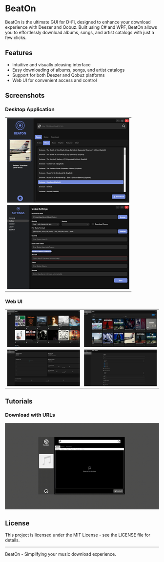 # BeatOn

BeatOn is the ultimate GUI for D-Fi, designed to enhance your download experience with Deezer and Qobuz. Built using C# and WPF, BeatOn allows you to effortlessly download albums, songs, and artist catalogs with just a few clicks.

## Features

- Intuitive and visually pleasing interface
- Easy downloading of albums, songs, and artist catalogs
- Support for both Deezer and Qobuz platforms
- Web UI for convenient access and control

## Screenshots

### Desktop Application

<table>
  <tr>
    <td><img src="./assets/Albums.png" alt="Main" width="400"/></td>
  </tr>
  <tr>
    <td><img src="./assets/Settings.png" alt="Settings" width="400"/></td>
  </tr>
</table>

### Web UI

<table>
  <tr>
    <td><img src="./assets/Home_BeatOn_Webui.png" alt="Web UI Home" width="400"/></td>
    <td><img src="./assets/Search_BeatOn_Webui.png" alt="Web UI Search" width="400"/></td>
  </tr>
  <tr>
    <td><img src="./assets/Downloads_BeatOn_Webui.png" alt="Web UI Downloads" width="400"/></td>
    <td><img src="./assets/Settings_BeatOn_Webui.png" alt="Web UI Settings" width="400"/></td>
  </tr>
</table>

## Tutorials

### Download with URLs
![Download with Urls](./assets/downloads_with_urls.gif)


## License

This project is licensed under the MIT License - see the LICENSE file for details.


---

BeatOn - Simplifying your music download experience.
